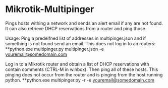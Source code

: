 # Mikrotik-Multipinger
 Pings hosts withing a network and sends an alert email if any are not found. It can also retrieve DHCP reservations from a router and ping those.

Usage:
Ping a predeifned list of addresses in multipinger.json and if something is not found send an email. This does not log in to an routers:
**python.exe multipinger.py multipinger.json -e youremail@somedomain.com

Log in to a Mikrotik router and obtain a list of DHCP reservations with contain comments (CTRL-M in winbox). Then ping all of these hosts. This pinging does not occur from the router and is pinging from the host running python.
**python.exe multipinger.py -r -e youremail@somedomain.com

